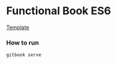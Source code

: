 # Functional Book ES6

[Template](https://github.com/BjoernSchotte/gitbook-template)

### How to run 
`gitbook serve`
